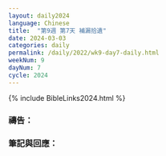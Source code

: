 ```yaml
---
layout: daily2024
language: Chinese
title:  "第9週 第7天 補漏拾遺"
date: 2024-03-03
categories: daily
permalink: /daily/2022/wk9-day7-daily.html
weekNum: 9
dayNum: 7
cycle: 2024
---
```


{% include BibleLinks2024.html %}

### 禱告：

### 筆記與回應：
